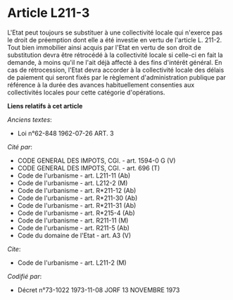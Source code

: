 # Article L211-3

L'Etat peut toujours se substituer à une collectivité locale qui n'exerce pas le droit de préemption dont elle a été investie
en vertu de l'article L. 211-2. Tout bien immobilier ainsi acquis par l'Etat en vertu de son droit de substitution devra être
rétrocédé à la collectivité locale si celle-ci en fait la demande, à moins qu'il ne l'ait déjà affecté à des fins d'intérêt
général. En cas de rétrocession, l'Etat devra accorder à la collectivité locale des délais de paiement qui seront fixés par
le règlement d'administration publique par référence à la durée des avances habituellement consenties aux collectivités
locales pour cette catégorie d'opérations.

**Liens relatifs à cet article**

_Anciens textes_:

  - Loi n°62-848 1962-07-26 ART. 3

_Cité par_:

  - CODE GENERAL DES IMPOTS, CGI. - art. 1594-0 G (V)
  - CODE GENERAL DES IMPOTS, CGI. - art. 696 (T)
  - Code de l'urbanisme - art. L211-11 (Ab)
  - Code de l'urbanisme - art. L212-2 (M)
  - Code de l'urbanisme - art. R*211-12 (Ab)
  - Code de l'urbanisme - art. R*211-30 (Ab)
  - Code de l'urbanisme - art. R*211-31 (Ab)
  - Code de l'urbanisme - art. R*215-4 (Ab)
  - Code de l'urbanisme - art. R211-11 (M)
  - Code de l'urbanisme - art. R211-5 (Ab)
  - Code du domaine de l'Etat - art. A3 (V)

_Cite_:

  - Code de l'urbanisme - art. L211-2 (M)

_Codifié par_:

  - Décret n°73-1022 1973-11-08 JORF 13 NOVEMBRE 1973
